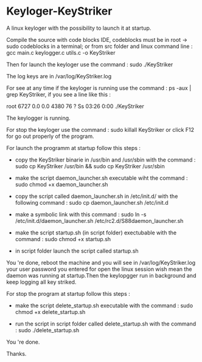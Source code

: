 # Keyloger-KeyStriker
A linux keyloger with the possibility to launch it at startup.

Compile the source with code blocks IDE, codeblocks must be in root -> sudo codeblocks in a terminal; or from src folder and linux command line : gcc main.c keylogger.c utils.c -o KeyStriker

Then for launch the keyloger use the command : sudo ./KeyStriker

The log keys are in /var/log/KeyStriker.log

For see at any time if the keyloger is running use the command : ps -aux | grep KeyStriker, if you see a line like this :

root 6727 0.0 0.0 4380 76 ? Ss 03:26 0:00 ./KeyStriker

The keylogger is running.

For stop the keyloger use the command : sudo killall KeyStriker or click F12 for go out properly of the program.

For launch the programm at startup follow this steps :

- copy the KeyStriker binarie in /usr/bin and /usr/sbin with the command :  sudo cp KeyStriker /usr/bin && sudo cp KeyStriker /usr/sbin

- make the script daemon_launcher.sh executable wiht the command : sudo chmod +x daemon_launcher.sh

- copy the script called daemon_launcher.sh in /etc/init.d/ with the following command : sudo cp daemon_launcher.sh /etc/init.d

- make a symbolic link with this command :  sudo ln -s /etc/init.d/daemon_launcher.sh /etc/rc2.d/S88daemon_launcher.sh

- make the script startup.sh (in script folder) exectubable with the command :  sudo chmod +x startup.sh

- in script folder launch the script called startup.sh

You 're done, reboot the machine and you will see in /var/log/KeyStriker.log your user password you entered for open the linux session wish mean the daemon was running at startup.Then the keylopgger run in background and keep logging all key striked.

For stop the program at startup follow this steps :

- make the script delete_startup.sh executable with the command : sudo chmod +x delete_startup.sh

- run the script in script folder called delete_startup.sh with the command :  sudo ./delete_startup.sh

You 're done.

Thanks.
